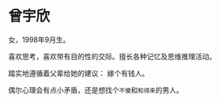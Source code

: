 # 曾宇欣

女，1998年9月生。

喜欢思考，喜欢带有目的性的交际。擅长各种记忆及思维推理活动。

踏实地遵循着父辈给她的建议： 嫁个有钱人。

偶尔心理会有点小矛盾，还是想找个`不傻`和`和得来`的男人。

